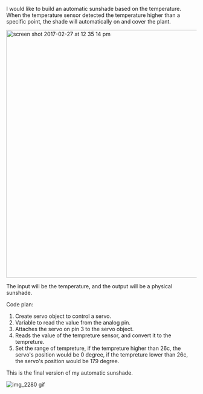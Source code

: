 I would like to build an automatic sunshade based on the temperature. 
When the temperature sensor detected the temperature higher than a specific point, the shade will automatically on and cover the plant. 

<img width="656" alt="screen shot 2017-02-27 at 12 35 14 pm" src="https://cloud.githubusercontent.com/assets/21225611/23372648/7895430c-fcea-11e6-9897-95e235d22f88.png">

The input will be the temperature, and the output will be a physical sunshade. 


Code plan: 
1. Create servo object to control a servo.
2. Variable to read the value from the analog pin.
3. Attaches the servo on pin 3 to the servo object.
4. Reads the value of the tempreture sensor, and convert it to the tempreture. 
5. Set the range of tempreture, if the tempreture higher than 26c, the servo's position would be 0 degree, if the tempreture lower than 26c, the servo's position would be 179 degree.   


This is the final version of my automatic sunshade. 

![img_2280 gif](https://cloud.githubusercontent.com/assets/21225611/24364916/389f5c98-12e2-11e7-8ef9-aaeebbbdacea.gif)
